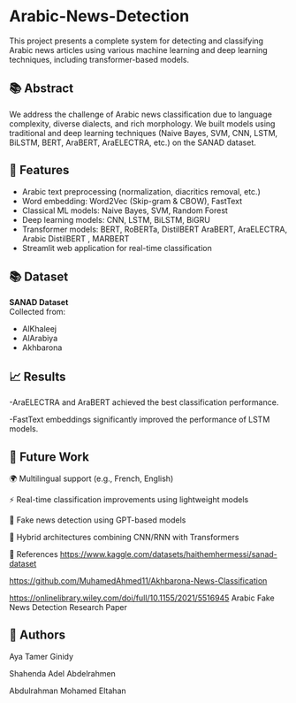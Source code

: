 # Arabic-News-Detection

This project presents a complete system for detecting and classifying Arabic news articles using various machine learning and deep learning techniques, including transformer-based models.

## 📚 Abstract

We address the challenge of Arabic news classification due to language complexity, diverse dialects, and rich morphology. We built models using traditional and deep learning techniques (Naive Bayes, SVM, CNN, LSTM, BiLSTM, BERT, AraBERT, AraELECTRA, etc.) on the SANAD dataset.

## 🚀 Features

- Arabic text preprocessing (normalization, diacritics removal, etc.)
- Word embedding: Word2Vec (Skip-gram & CBOW), FastText
- Classical ML models: Naive Bayes, SVM, Random Forest
- Deep learning models: CNN, LSTM, BiLSTM, BiGRU
- Transformer models: BERT, RoBERTa, DistilBERT AraBERT, AraELECTRA, Arabic DistilBERT , MARBERT
- Streamlit web application for real-time classification

## 📚 Dataset

**SANAD Dataset**  
Collected from:
- AlKhaleej
- AlArabiya
- Akhbarona

## 📈 Results
 -AraELECTRA and AraBERT achieved the best classification performance.

 -FastText embeddings significantly improved the performance of LSTM models.

## 🧠 Future Work

🌍 Multilingual support (e.g., French, English)

⚡ Real-time classification improvements using lightweight models

🤖 Fake news detection using GPT-based models

🧬 Hybrid architectures combining CNN/RNN with Transformers

🔗 References
https://www.kaggle.com/datasets/haithemhermessi/sanad-dataset

https://github.com/MuhamedAhmed11/Akhbarona-News-Classification

https://onlinelibrary.wiley.com/doi/full/10.1155/2021/5516945
Arabic Fake News Detection Research Paper

## 👤 Authors
Aya Tamer Ginidy

Shahenda Adel Abdelrahmen

Abdulrahman Mohamed Eltahan

